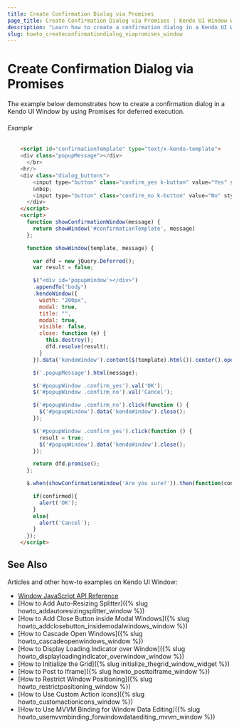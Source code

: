 ```yaml
---
title: Create Confirmation Dialog via Promises
page_title: Create Confirmation Dialog via Promises | Kendo UI Window Widget
description: "Learn how to create a confirmation dialog in a Kendo UI Window by using Promises for deferred execution."
slug: howto_createconfirmationdialog_viapromises_window
---
```


# Create Confirmation Dialog via Promises

The example below demonstrates how to create a confirmation dialog in a Kendo UI Window by using Promises for deferred execution.

###### Example

```html
    <script id="confirmationTemplate" type="text/x-kendo-template">
    <div class="popupMessage"></div>            
      </br>
    <hr/>
    <div class="dialog_buttons">
        <input type="button" class="confirm_yes k-button" value="Yes" style="width: 70px" />
        &nbsp;
        <input type="button" class="confirm_no k-button" value="No" style="width: 70px" />
      </div>
    </script>
    <script>
      function showConfirmationWindow(message) {
        return showWindow('#confirmationTemplate', message)
      };

      function showWindow(template, message) {

        var dfd = new jQuery.Deferred();
        var result = false;

        $("<div id='popupWindow'></div>")
        .appendTo("body")
        .kendoWindow({
          width: "200px",
          modal: true,
          title: "",
          modal: true,
          visible: false,
          close: function (e) {
            this.destroy();
            dfd.resolve(result);
          }
        }).data('kendoWindow').content($(template).html()).center().open();

        $('.popupMessage').html(message);

        $('#popupWindow .confirm_yes').val('OK');
        $('#popupWindow .confirm_no').val('Cancel');

        $('#popupWindow .confirm_no').click(function () {
          $('#popupWindow').data('kendoWindow').close();
        });

        $('#popupWindow .confirm_yes').click(function () {
          result = true;
          $('#popupWindow').data('kendoWindow').close();
        });

        return dfd.promise();
      };

      $.when(showConfirmationWindow('Are you sure?')).then(function(confirmed){

        if(confirmed){
          alert('OK');
        }
        else{
          alert('Cancel');
        }
      });
    </script>
```

## See Also

Articles and other how-to examples on Kendo UI Window:

* [Window JavaScript API Reference](/api/javascript/ui/window)
* [How to Add Auto-Resizing Splitter]({% slug howto_addautoresizingsplitter_window %})
* [How to Add Close Button inside Modal Windows]({% slug howto_addclosebutton_insidemodalwindows_window %})
* [How to Cascade Open Windows]({% slug howto_cascadeopenwindows_window %})
* [How to Display Loading Indicator over Window]({% slug howto_displayloadingindicator_overwindow_window %})
* [How to Initialize the Grid]({% slug initialize_thegrid_window_widget %})
* [How to Post to Iframe]({% slug howto_posttoiframe_window %})
* [How to Restrict Window Positioning]({% slug howto_restrictpositioning_window %})
* [How to Use Custom Action Icons]({% slug howto_customactionicons_window %})
* [How to Use MVVM Binding for Window Data Editing]({% slug howto_usemvvmbinding_forwindowdataediting_mvvm_window %})
